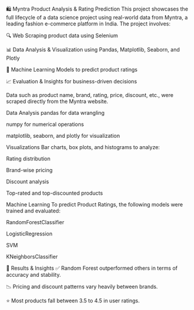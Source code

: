 🛍️ Myntra Product Analysis & Rating Prediction
This project showcases the full lifecycle of a data science project using real-world data from Myntra, a leading fashion e-commerce platform in India. The project involves:

🔍 Web Scraping product data using Selenium

📊 Data Analysis & Visualization using Pandas, Matplotlib, Seaborn, and Plotly

🤖 Machine Learning Models to predict product ratings

📈 Evaluation & Insights for business-driven decisions

Data such as product name, brand, rating, price, discount, etc., were scraped directly from the Myntra website.

Data Analysis
pandas for data wrangling

numpy for numerical operations

matplotlib, seaborn, and plotly for visualization

Visualizations
Bar charts, box plots, and histograms to analyze:

Rating distribution

Brand-wise pricing

Discount analysis

Top-rated and top-discounted products

Machine Learning
To predict Product Ratings, the following models were trained and evaluated:

RandomForestClassifier

LogisticRegression

SVM

KNeighborsClassifier

🚀 Results & Insights
✅ Random Forest outperformed others in terms of accuracy and stability.

📉 Pricing and discount patterns vary heavily between brands.

⭐ Most products fall between 3.5 to 4.5 in user ratings.

